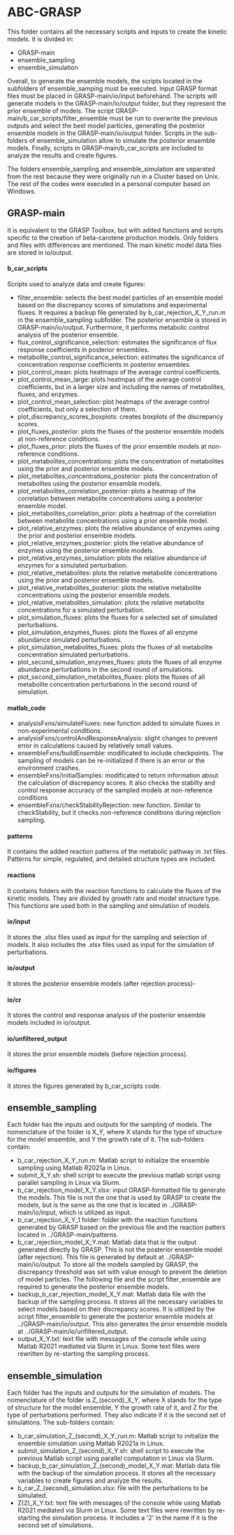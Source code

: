 # ABC-GRASP
This folder contains all the necessary scripts and inputs to create the kinetic models. It is divided in:
- GRASP-main
- ensemble_sampling
- ensemble_simulation

Overall, to generate the ensemble models, the scripts located in the subfolders of ensemble_samping must be executed. Input GRASP format files must be placed in GRASP-main/io/input beforehand. The scripts will generate models in the GRASP-main/io/output folder, but they represent the prior ensemble of models. The script GRASP-main/b_car_scripts/filter_ensemble must be run to overwrite the previous outputs and select the best model particles, generating the posterior ensemble models in the GRASP-main/io/output folder. Scripts in the sub-folders of ensemble_simulation allow to simulate the posterior ensemble models. Finally, scripts in GRASP-main/b_car_scripts are included to analyze the results and create figures.

The folders ensemble_sampling and ensemble_simulation are separated from the rest because they were originally run in a Cluster based on Unix. The rest of the codes were executed in a personal computer based on Windows.

## GRASP-main
It is equivalent to the GRASP Toolbox, but with added functions and scripts specific to the creation of beta-carotene production models. Only folders and files with differences are mentioned. The main kinetic model data files are stored in io/output.

#### b_car_scripts
Scripts used to analyze data and create figures:
- filter_ensemble: selects the best model particles of an ensemble model based on the discrepancy scores of simulations and experimental fluxes. It requires a backup file generated by b_car_rejection_X_Y_run.m in the ensemble_sampling subfolder. The posterior ensemble is stored in GRASP-main/io/output. Furthermore, it performs metabolic control analysis of the posterior ensemble.
- flux_control_significance_selection: estimates the significance of flux response coefficients in posterior ensembles.
- metabolite_control_significance_selection: estimates the significance of concentration response coefficients in posterior ensembles.
- plot_control_mean: plots heatmaps of the average control coefficients.
- plot_control_mean_large: plots heatmpas of the average control coefficients, but in a larger size and including the names of metabolites, fluxes, and enzymes.
- plot_control_mean_selection: plot heatmaps of the average control coefficients, but only a selection of them.
- plot_discrepancy_scores_boxplots: creates boxplots of the discrepancy scores.
- plot_fluxes_posterior: plots the fluxes of the posterior ensemble models at non-reference conditions.
- plot_fluxes_prior: plots the fluxes of the prior ensemble models at non-reference conditions.
- plot_metabolites_concentrations: plots the concentration of metabolites using the prior and posterior ensemble models.
- plot_metabolites_concentrations_posterior: plots the concentration of metabolites using the posterior ensemble models.
- plot_metabolites_correlation_posterior: plots a heatmap of the correlation between metabolite concentrations using a posterior ensemble model.
- plot_metabolites_correlation_prior: plots a heatmap of the correlation between metabolite concentrations using a prior ensemble model.
- plot_relative_enzymes: plots the relative abundance of enzymes using the prior and posterior ensemble models.
- plot_relative_enzymes_posterior: plots the relative abundance of enzymes using the posterior ensemble models. 
- plot_relative_enzymes_simulation: plots the relative abundance of enzymes for a simulated perturbation.
- plot_relative_metabolites: plots the relative metabolite concentrations using the prior and posterior ensemble models.
- plot_relative_metabolites_posterior: plots the relative metabolite concentrations using the posterior ensemble models.
- plot_relative_metabolites_simulation: plots the relative metabolite concentrations for a simulated perturbation.
- plot_simulation_fluxes: plots the fluxes for a selected set of simulated perturbations.
- plot_simulation_enzymes_fluxes: plots the fluxes of all enzyme abundance simulated perturbations.
- plot_simulation_metabolites_fluxes: plots the fluxes of all metabolite concentration simulated perturbations.
- plot_second_simulation_enzymes_fluxes: plots the fluxes of all enzyme abundance perturbations in the second round of simulations.
- plot_second_simulation_metabolites_fluxes: plots the fluxes of all metabolite concentration perturbations in the second round of simulation.

#### matlab_code
- analysisFxns/simulateFluxes: new function added to simulate fluxes in non-experimental conditions.
- analysisFxns/controlAndResponseAnalysis: slight changes to prevent error in calculations caused by relatively small values.
- ensembleFxns/buildEnsemble: modificated to include checkpoints. The sampling of models can be re-initialized if there is an error or the environment crashes.
- ensembleFxns/initialSamples: modificated to return information about the calculation of discrepancy scores. It also checks the stabilty and control response accuracy of the sampled models at non-reference conditions
- ensembleFxns/checkStabilityRejection: new function. Similar to checkStability, but it checks non-reference conditions during rejection sampling.

#### patterns
It contains the added reaction patterns of the metabolic pathway in .txt files. Patterns for simple, regulated, and detailed structure types are included.

#### reactions
It contains folders with the reaction functions to calculate the fluxes of the kinetic models. They are divided by growth rate and model structure type. This functions are used both in the sampling and simulation of models.

#### io/input
It stores the .xlsx files used as input for the sampling and selection of models. It also includes the .xlsx files used as input for the simulation of perturbations.

#### io/output
It stores the posterior ensemble models (after rejection process)-

#### io/cr
It stores the control and response analysis of the posterior ensemble models included in io/output.

#### io/unfiltered_output
It stores the prior ensemble models (before rejection process).

#### io/figures
It stores the figures generated by b_car_scripts code.

## ensemble_sampling
Each folder has the inputs and outputs for the sampling of models. The nomenclature of the folder is X_Y, where X stands for the type of structure for the model ensemble, and Y the growth rate of it. The sub-folders contain:
- b_car_rejection_X_Y_run.m: Matlab script to initialize the ensemble sampling using Matlab R2021a in Linux.
- submit_X_Y.sh: shell script to execute the previous matlab script using parallel sampling in Linux via Slurm.
- b_car_rejection_model_X_Y.xlsx: input GRASP-formatted file to generate the models. This file is not the one that is used by GRASP to create the models, but is the same as the one that is located in ../GRASP-main/io/input, which is utilized as input.
- b_car_rejection_X_Y_1 folder: folder with the reaction functions generated by GRASP based on the previous file and the reaction patters located in ../GRASP-main/patterns.
- b_car_rejection_model_X_Y.mat: Matlab data that is the output generated directly by GRASP. This is not the posterior ensemble model (after rejection). This file is generated by default at ../GRASP-main/io/output. To store all the models sampled by GRASP, the discrepancy threshold was set with value enough to prevent the deletion of model particles. The following file and the script filter_ensemble are required to generate the posterior ensemble models.
- backup_b_car_rejection_model_X_Y.mat: Matlab data file with the backup of the sampling process. It stores all the necessary variables to select models based on their discrepancy scores. It is utilized by the script filter_ensemble to generate the posterior ensemble models at ../GRASP-main/io/output. This also generates the prior ensemble models at ../GRASP-main/io/unfiltered_output.
- output_X_Y.txt: text file with messages of the console while using Matlab R2021 mediated via Slurm in Linux. Some text files were rewritten by re-starting the sampling process.

## ensemble_simulation
Each folder has the inputs and outputs for the simulation of models. The nomenclature of the folder is Z_(second)_X_Y, where X stands for the type of structure for the model ensemble, Y the growth rate of it, and Z for the type of perturbations performed. They also indicate if it is the second set of simulations. The sub-folders contain:
- b_car_simulation_Z_(second)_X_Y_run.m: Matlab script to initialize the ensemble simulation using Matlab R2021a in Linux.
- submit_simulation_Z_(second)_X_Y.sh: shell script to execute the previous Matlab script using parallel computation in Linux via Slurm.
- backup_b_car_simulation_Z_(second)_model_X_Y.mat: Matlab data file with the backup of the simulation process. It stores all the necessary variables to create figures and analyze the results.
- b_car_Z_(second)_simulation.xlsx: file with the perturbations to be simulated.
- Z(2)_X_Y.txt: text file with messages of the console while using Matlab R2021 mediated via Slurm in Linux. Some text files were rewritten by re-starting the simulation process. It includes a '2' in the name if it is the second set of simulations.


